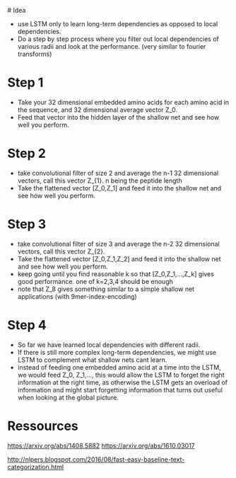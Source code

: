 # Idea 

* use LSTM only to learn long-term dependencies as opposed to local dependencies. 
* Do a step by step process where you filter out local dependencies of various radii and look at the performance. (very similar to fourier transforms)

# Step 1

* Take your 32 dimensional embedded amino acids for each amino acid in the sequence, and 32 dimensional average vector Z_0. 
* Feed that vector into the hidden layer of the shallow net and see how well you perform.

# Step 2

* take convolutional filter of size 2 and average the n-1 32 dimensional vectors, call this vector Z_{1}. n being the peptide length
* Take the flattened vector [Z_0,Z_1] and feed it into the shallow net and see how well you perform.

# Step 3

* take convolutional filter of size 3 and average the n-2 32 dimensional vectors, call this vector Z_{2}.
* Take the flattened vector [Z_0,Z_1,Z_2] and feed it into the shallow net and see how well you perform.
* keep going until you find reasonable k so that [Z_0,Z_1,...,Z_k] gives good performance. one of k=2,3,4 should be enough
* note that Z_8 gives something similar to a simple shallow net applications (with 9mer-index-encoding)

# Step 4

* So far we have learned local dependencies with different radii. 
* If there is still more complex long-term dependencies, we might use LSTM to complement what shallow nets cant learn. 
* instead of feeding one embedded amino acid at a time into the LSTM, we would feed Z_0, Z_1,..., this would allow the LSTM to forget the right information at the right time, as otherwise the LSTM gets an overload of information and might start forgetting information that turns out useful when looking at the global picture.


# Ressources

https://arxiv.org/abs/1408.5882
https://arxiv.org/abs/1610.03017


http://nlpers.blogspot.com/2016/08/fast-easy-baseline-text-categorization.html
